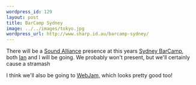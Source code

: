 ```yaml
--- 
wordpress_id: 129
layout: post
title: BarCamp Sydney
image: ../../images/tokyo.jpg
wordpress_url: http://www.sharp.id.au/barcamp-sydney/
---
```

There will be a <a href="http://thesoundalliance.net/">Sound Alliance</a> presence at this years <a href="http://barcamp.org/BarCampSydney">Sydney BarCamp</a>, both <a href="http://www.flickr.com/people/home_spun/">Ian</a> and I will be going. We probably won't present, but we'll certainly cause a stramash

I think we'll also be going to <a href="http://webjam.com.au/">WebJam,</a> which looks pretty good too!
